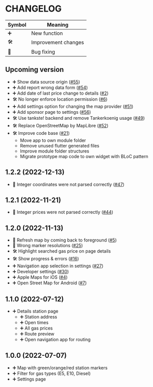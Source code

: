 CHANGELOG
=========

| Symbol | Meaning             |
|--------|---------------------|
| ➕     | New function        |
| 🛠     | Improvement changes |
| 🐞     | Bug fixing          |

## Upcoming version ##

* ➕ Show data source origin ([#55](https://github.com/tankste/app/issues/55))
* ➕ Add report wrong data form ([#54](https://github.com/tankste/app/issues/54))
* ➕ Add date of last price change to details ([#2](https://github.com/tankste/app/issues/2))
* 🛠 No longer enforce location permission ([#6](https://github.com/tankste/app/issues/6))
* ➕ Add settings option for changing the map provider ([#51](https://github.com/tankste/app/issues/51))
* ➕ Add sponsor page to settings ([#56](https://github.com/tankste/app/issues/49))
* 🛠 Use tankste! backend and remove Tankerkoenig usage ([#49](https://github.com/tankste/app/issues/49))
* 🛠 Replace OpenStreetMap by MapLibre ([#52](https://github.com/tankste/app/issues/52))
* 🛠 Improve code base ([#21](https://github.com/tankste/app/issues/21))
    * Move app to own module folder
    * Remove unused flutter generated files
    * Improve module folder structures
    * Migrate prototype map code to own widget with BLoC pattern

## 1.2.2 (2022-12-13) ##

* 🐞 Integer coordinates were not parsed correctly ([#47](https://github.com/tankste/app/issues/44))

## 1.2.1 (2022-11-21) ##

* 🐞 Integer prices were not parsed correctly ([#44](https://github.com/tankste/app/issues/44))

## 1.2.0 (2022-11-13) ##

* 🐞 Refresh map by coming back to foreground ([#5](https://github.com/tankste/app/issues/5))
* 🐞 Wrong marker resolutions ([#25](https://github.com/tankste/app/issues/25))
* 🛠 Highlight searched gas price on page details
* 🛠 Show progress & errors ([#16](https://github.com/tankste/app/issues/16))
* ➕ Navigation app selection in settings ([#27](https://github.com/tankste/app/issues/27))
* ➕ Developer settings ([#30](https://github.com/tankste/app/issues/30))
* ➕ Apple Maps for iOS ([#4](https://github.com/tankste/app/issues/4))
* ➕ Open Street Map for Android ([#7](https://github.com/tankste/app/issues/7))

## 1.1.0 (2022-07-12) ##

* ➕ Details station page
    * ➕ Station address
    * ➕ Open times
    * ➕ All gas prices
    * ➕ Route preview
    * ➕ Open navigation app for routing

## 1.0.0 (2022-07-07) ##

* ➕ Map with green/orange/red station markers
* ➕ Filter for gas types (E5, E10, Diesel)
* ➕ Settings page